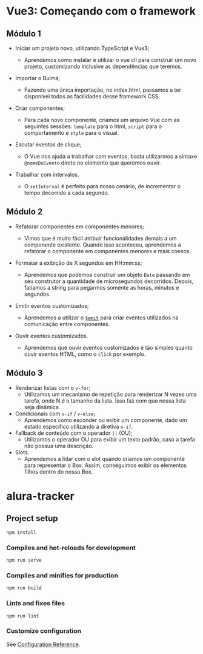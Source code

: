 # Vue3: Começando com o framework

## Módulo 1

- Iniciar um projeto novo, utilizando TypeScript e Vue3;
  - Aprendemos como instalar e utilizar o vue cli para construir um novo projeto, customizando inclusive as dependências que teremos.

- Importar o Bulma;
  - Fazendo uma única importação, no index.html, passamos a ter disponível todos as facilidades desse framework CSS.

- Criar componentes;
  - Para cada novo componente, criamos um arquivo Vue com as seguintes sessões: `template` para o html, `script` para o comportamento e `style` para o visual.

- Escutar eventos de clique;
  - O Vue nos ajuda a trabalhar com eventos, basta utilizarmos a sintaxe `@nomeDoEvento` direto no elemento que queremos ouvir.

- Trabalhar com intervalos.
  - O `setInterval` é perfeito para nosso cenário, de incrementar o tempo decorrido a cada segundo.

## Módulo 2

- Refatorar componentes em componentes menores;
  - Vimos que é muito fácil atribuir funcionalidades demais a um componente existente. Quando isso aconteceu, aprendemos a refatorar o componente em componentes menores e mais coesos.

- Formatar a exibição de X segundos em HH:mm:ss;
  - Aprendemos que podemos construir um objeto `Date` passando em seu construtor a quantidade de microsegundos decorridos. Depois, fatiamos a string para pegarmos somente as horas, minutos e segundos.

- Emitir eventos customizados;
  - Aprendemos a utilizar o [`$emit`](https://v3.vuejs.org/guide/component-custom-events.html) para criar eventos utilizados na comunicação entre componentes.

- Ouvir eventos customizados.
  - Aprendemos que ouvir eventos customizados é tão simples quanto ouvir eventos HTML, como o `click` por exemplo.


## Módulo 3

- Renderizar listas com o `v-for`;
  - Utilizamos um mecanismo de repetição para renderizar N vezes uma tarefa, onde N é o tamanho da lista. Isso faz com que nossa lista seja dinâmica.
- Condicionais com `v-if` / `v-else`;
  - Aprendemos como esconder ou exibir um componente, dado um estado específico utilizando a diretiva `v-if`.
- Fallback de conteúdo com o operador `||` (OU);
  - Utilizamos o operador OU para exibir um texto padrão, caso a tarefa não possua uma descrição.
- Slots.
  - Aprendemos a lidar com o slot quando criamos um componente para representar o Box. Assim, conseguimos exibir os elementos filhos dentro do nosso Box.

# alura-tracker

## Project setup
```
npm install
```

### Compiles and hot-reloads for development
```
npm run serve
```

### Compiles and minifies for production
```
npm run build
```

### Lints and fixes files
```
npm run lint
```

### Customize configuration
See [Configuration Reference](https://cli.vuejs.org/config/).
